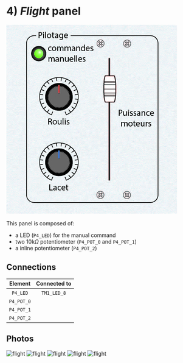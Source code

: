 # 4) *Flight* panel

![panel](design-4.jpg)

This panel is composed of:
- a LED (`P4_LED`) for the manual command
- two 10k$\Omega$ potentiometer (`P4_POT_0` and `P4_POT_1`)
- a inline potentiometer (`P4_POT_2`)

## Connections

| Element        | Connected to  |
|:--------------:|:-------------:|
| `P4_LED`       | `TM1_LED_8`   |
| `P4_POT_0`     |               |
| `P4_POT_1`     |               |
| `P4_POT_2`     |               |


## Photos
![flight](../../photos/panels/3-laser/IMG_1906.JPG)
![flight](../../photos/panels/3-laser/IMG_1907.JPG)
![flight](../../photos/panels/3-laser/IMG_1908.JPG)
![flight](../../photos/panels/3-laser/IMG_1909.JPG)
![flight](../../photos/panels/3-laser/IMG_1910.JPG)